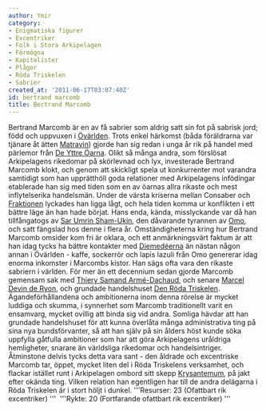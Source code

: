 ```yaml
---
author: Ymir
category:
- Enigmatiska figurer
- Excentriker
- Folk i Stora Arkipelagen
- Förmögna
- Kapitalister
- Plågor
- Röda Triskelen
- Sabrier
created_at: '2011-06-17T03:07:40Z'
id: bertrand marcomb
title: Bertrand Marcomb
---
```

Bertrand Marcomb är en av få sabrier som aldrig satt sin fot på sabrisk jord; född och uppvuxen i [Övärlden]. Trots enkel härkomst (båda föräldrarna var tjänare åt ätten [Matravin]) gjorde han sig redan i unga år rik på handel med pärlemor från [De Yttre Öarna]. Olikt så många andra, som förslösat Arkipelagens rikedomar på skörlevnad och lyx, investerade Bertrand Marcomb klokt, och genom att skickligt spela ut konkurrenter mot varandra samtidigt som han upprätthöll goda relationer med Arkipelagens infödingar etablerade han sig med tiden som en av öarnas allra rikaste och mest inflytelserika handelsmän. Under de värsta kriserna mellan Consaber och [Fraktionen] lyckades han ligga lågt, och hela tiden komma ur konflikten i ett bättre läge än han hade börjat. Hans enda, kända, misslyckande var då han tillfångatogs av [Sar Umrin Sham-Ukin], den dåvarande tyrannen av [Omo], och satt fängslad hos denne i flera år. Omständigheterna kring hur Bertrand Marcomb omsider kom fri är oklara, och ett anmärkningsvärt faktum är att han idag tycks ha bättre kontakter med [Diemedéerna] än nästan någon annan i Övärlden - kaffe, sockerrör och lapis lazuli från Omo genererar idag enorma inkomster i Marcombs kistor. Han sägs ofta vara den rikaste sabriern i världen.
För mer än ett decennium sedan gjorde Marcomb gemensam sak med [Thiery Samand Armé-Dachaud], och senare [Marcel Devin de Ryon], och grundade handelshuset [Den Röda Triskelen]. Ägandeförhållandena och ambitionerna inom denna rörelse är mycket luddiga och skumma, i synnerhet som Marcomb traditionellt varit en ensamvarg, mycket ovillig att binda sig vid andra. Somliga hävdar att han grundade handelshuset för att kunna överlåta många administrativa ting på sina nya bundsförvanter, så att han själv på sin ålders höst kunde söka uppfylla gåtfulla ambitioner som har att göra Arkipelagens uråldriga hemligheter, snarare än världsliga rikedomar och handelsintriger. Åtminstone delvis tycks detta vara sant - den åldrade och excentriske Marcomb tar, öppet, mycket liten del i Röda Triskelens verksamhet, och flackar istället runt i Arkipelagen ombord sitt skepp [Krysantemum], på jakt efter okända ting. Vilken relation han egentligen har till de andra delägarna i Röda Triskelen är i stort höljt i dunkel.
'''Resurser: 23 (Ofattbart rik excentriker) '''  '''Rykte: 20 (Fortfarande ofattbart rik excentriker) '''

  [Övärlden]: Stora_Arkipelagen
  [Matravin]: Matravin
  [De Yttre Öarna]: De_Yttre_Öarna
  [Fraktionen]: Fraktionen
  [Sar Umrin Sham-Ukin]: Sar_Umrin_Sham-Ukin
  [Omo]: Omo
  [Diemedéerna]: Diemedéerna
  [Thiery Samand Armé-Dachaud]: Thiery_Samand_Armé-Dachaud
  [Marcel Devin de Ryon]: Marcel_Devin_de_Ryon
  [Den Röda Triskelen]: Den_Röda_Triskelen
  [Krysantemum]: Krysantemum